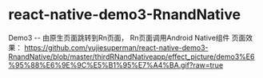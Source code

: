 # react-native-demo3-RnandNative
Demo3 --
由原生页面跳转到Rn页面，
Rn页面调用Android Native组件
页面效果：
https://github.com/yujiesuperman/react-native-demo3-RnandNative/blob/master/thirdRNandNativeapp/effect_picture/demo3%E6%95%88%E6%9E%9C%E5%B1%95%E7%A4%BA.gif?raw=true
